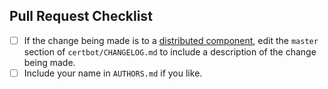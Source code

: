 ## Pull Request Checklist

- [ ] If the change being made is to a [distributed component](https://certbot.eff.org/docs/contributing.html#code-components-and-layout), edit the `master` section of `certbot/CHANGELOG.md` to include a description of the change being made.
- [ ] Include your name in `AUTHORS.md` if you like.
